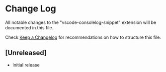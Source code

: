 # Change Log

All notable changes to the "vscode-consolelog-snippet" extension will be documented in this file.

Check [Keep a Changelog](http://keepachangelog.com/) for recommendations on how to structure this file.

## [Unreleased]

- Initial release